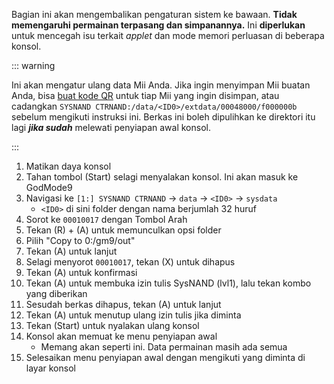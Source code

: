 Bagian ini akan mengembalikan pengaturan sistem ke bawaan. **Tidak memengaruhi permainan terpasang dan simpanannya.** Ini **diperlukan** untuk mencegah isu terkait _applet_ dan mode memori perluasan di beberapa konsol.

::: warning

Ini akan mengatur ulang data Mii Anda. Jika ingin menyimpan Mii buatan Anda, bisa [buat kode QR](https://en-americas-support.nintendo.com/app/answers/detail/a_id/298/~/how-to-generate-a-qr-code%E2%84%A2-for-a-mii) untuk tiap Mii yang ingin disimpan, atau cadangkan `SYSNAND CTRNAND:/data/<ID0>/extdata/00048000/f000000b` sebelum mengikuti instruksi ini. Berkas ini boleh dipulihkan ke direktori itu lagi _**jika sudah**_ melewati penyiapan awal konsol.

:::

1. Matikan daya konsol
2. Tahan tombol (Start) selagi menyalakan konsol. Ini akan masuk ke GodMode9
3. Navigasi ke `[1:] SYSNAND CTRNAND` -> `data` -> `<ID0>` -> `sysdata`
    - `<ID0>` di sini folder dengan nama berjumlah 32 huruf
4. Sorot ke `00010017` dengan Tombol Arah
5. Tekan (R) + (A) untuk memunculkan opsi folder
6. Pilih "Copy to 0:/gm9/out"
7. Tekan (A) untuk lanjut
8. Selagi menyorot `00010017`, tekan (X) untuk dihapus
9. Tekan (A) untuk konfirmasi
10. Tekan (A) untuk membuka izin tulis SysNAND (lvl1), lalu tekan kombo yang diberikan
11. Sesudah berkas dihapus, tekan (A) untuk lanjut
12. Tekan (A) untuk menutup ulang izin tulis jika diminta
13. Tekan (Start) untuk nyalakan ulang konsol
14. Konsol akan memuat ke menu penyiapan awal
    - Memang akan seperti ini. Data permainan masih ada semua
15. Selesaikan menu penyiapan awal dengan mengikuti yang diminta di layar konsol
